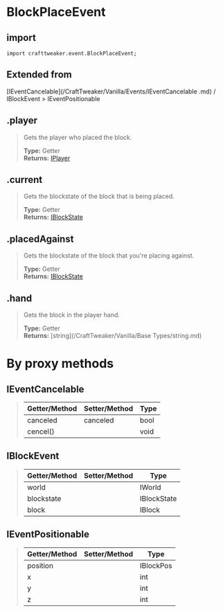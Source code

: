 # BlockPlaceEvent

## import
`import crafttweaker.event.BlockPlaceEvent;`

## Extended from
[IEventCancelable](/CraftTweaker/Vanilla/Events/IEventCancelable .md) / IBlockEvent > IEventPositionable

## .player
> Gets the player who placed the block.
>
> **Type:** Getter  
> **Returns:** [IPlayer](/CraftTweaker/Vanilla/Player/IPlayer.md)

## .current
> Gets the blockstate of the block that is being placed.
>
> **Type:** Getter  
> **Returns:** [IBlockState](/CraftTweaker/Vanilla/Blocks/IBlockState.md)

## .placedAgainst
> Gets the blockstate of the block that you're placing against.
>
> **Type:** Getter  
> **Returns:** [IBlockState](/CraftTweaker/Vanilla/Blocks/IBlockState.md)

## .hand
> Gets the block in the player hand.
>
> **Type:** Getter  
> **Returns:** [string](/CraftTweaker/Vanilla/Base Types/string.md)

# By proxy methods

## IEventCancelable
> | Getter/Method   | Setter/Method     | Type                  |
> |-----------------|-------------------|-----------------------|
> | canceled        | canceled          | bool                  |
> | cencel()        |                   | void                  |

## IBlockEvent
> | Getter/Method   | Setter/Method     | Type                  |
> |-----------------|-------------------|-----------------------|
> | world           |                   | IWorld                |
> | blockstate      |                   | IBlockState           |
> | block           |                   | IBlock                |

## IEventPositionable
> | Getter/Method   | Setter/Method     | Type                  |
> |-----------------|-------------------|-----------------------|
> | position        |                   | IBlockPos             |
> | x               |                   | int                   |
> | y               |                   | int                   |
> | z               |                   | int                   |